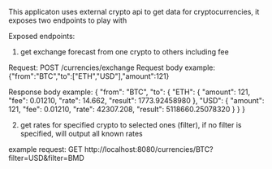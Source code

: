 This applicaton uses external crypto api to get data for cryptocurrencies, it exposes two endpoints to play with

Exposed endpoints:

1. get exchange forecast from one crypto to others including fee

Request: POST /currencies/exchange
Request body example:  {"from":"BTC","to":["ETH","USD"],"amount":121}

Response body example:
{
    "from": "BTC",
    "to": {
        "ETH": {
            "amount": 121,
            "fee": 0.01210,
            "rate": 14.662,
            "result": 1773.92458980
        },
        "USD": {
            "amount": 121,
            "fee": 0.01210,
            "rate": 42307.208,
            "result": 5118660.25078320
        }
    }
}


2. get rates for specified crypto to selected ones (filter), if no filter is specified, will output all known rates

example request: GET http://localhost:8080/currencies/BTC?filter=USD&filter=BMD


